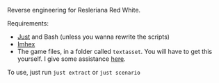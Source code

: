 Reverse engineering for Resleriana Red White.

Requirements:
* [Just](https://just.systems/) and Bash (unless you wanna rewrite the scripts)
* [Imhex](https://imhex.werwolv.net/)
* The game files, in a folder called `textasset`. You will have to get this yourself. I give some assistance [here](https://github.com/CatClawed/AtelierDatamining/tree/main/%5BA25-2%5D%20RW).

To use, just run `just extract` or `just scenario`